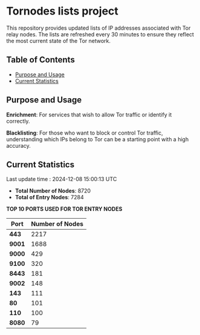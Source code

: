 # Tornodes lists project

This repository provides updated lists of IP addresses associated with Tor relay nodes. The lists are refreshed every 30 minutes to ensure they reflect the most current state of the Tor network.

## Table of Contents

- [Purpose and Usage](#purpose-and-usage)
- [Current Statistics](#current-statistics)


## Purpose and Usage

**Enrichment**: For services that wish to allow Tor traffic or identify it correctly.

**Blacklisting**: For those who want to block or control Tor traffic, understanding which IPs belong to Tor can be a starting point with a high accuracy.

## Current Statistics

Last update time : 2024-12-08 15:00:13 UTC

- **Total Number of Nodes**: 8720
- **Total of Entry Nodes**: 7284

**TOP 10 PORTS USED FOR TOR ENTRY NODES**

| **Port** | **Number of Nodes** |
|------|-----------------|
| **443**   | 2217  |
| **9001**   | 1688  |
| **9000**   | 429  |
| **9100**   | 320  |
| **8443**   | 181  |
| **9002**   | 148  |
| **143**   | 111  |
| **80**   | 101  |
| **110**   | 100  |
| **8080**   | 79  |

